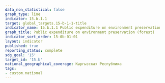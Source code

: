 ```yaml
---
data_non_statistical: false
graph_type: line
indicator: 15.b.1.1
target: global_targets.15-b-1-1-title
indicator_name: 15.b.1.1 Public expenditure on environment preservation (forest)
graph_title: Public expenditure on environment preservation (forest)
indicator_sort_order: 15-0b-01-01
layout: indicator
published: true
reporting_status: complete
sdg_goal: '15'
target_id: '15.b'
national_geographical_coverage: Кыргызская Республика
tags:
- custom.national
---
```

